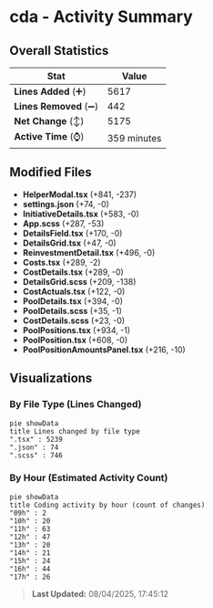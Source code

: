 # cda - Activity Summary 

## Overall Statistics

| Stat                   | Value                                                             |
| ---------------------- | ----------------------------------------------------------------- |
| **Lines Added** (➕)   | 5617                                          |
| **Lines Removed** (➖) | 442                                        |
| **Net Change** (↕)    | 5175                |
| **Active Time** (⌚)   | 359 minutes |


## Modified Files
- **HelperModal.tsx** (+841, -237)
- **settings.json** (+74, -0)
- **InitiativeDetails.tsx** (+583, -0)
- **App.scss** (+287, -53)
- **DetailsField.tsx** (+170, -0)
- **DetailsGrid.tsx** (+47, -0)
- **ReinvestmentDetail.tsx** (+496, -0)
- **Costs.tsx** (+289, -2)
- **CostDetails.tsx** (+289, -0)
- **DetailsGrid.scss** (+209, -138)
- **CostActuals.tsx** (+122, -0)
- **PoolDetails.tsx** (+394, -0)
- **PoolDetails.scss** (+35, -1)
- **CostDetails.scss** (+23, -0)
- **PoolPositions.tsx** (+934, -1)
- **PoolPosition.tsx** (+608, -0)
- **PoolPositionAmountsPanel.tsx** (+216, -10)

## Visualizations

### By File Type (Lines Changed)

```mermaid
pie showData
title Lines changed by file type
".tsx" : 5239
".json" : 74
".scss" : 746
```

### By Hour (Estimated Activity Count)

```mermaid
pie showData
title Coding activity by hour (count of changes)
"09h" : 2
"10h" : 20
"11h" : 63
"12h" : 47
"13h" : 20
"14h" : 21
"15h" : 24
"16h" : 44
"17h" : 26
```


> **Last Updated:** 08/04/2025, 17:45:12